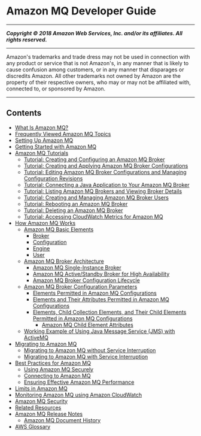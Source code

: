 # Amazon MQ Developer Guide

-----
*****Copyright &copy; 2018 Amazon Web Services, Inc. and/or its affiliates. All rights reserved.*****

-----
Amazon's trademarks and trade dress may not be used in 
     connection with any product or service that is not Amazon's, 
     in any manner that is likely to cause confusion among customers, 
     or in any manner that disparages or discredits Amazon. All other 
     trademarks not owned by Amazon are the property of their respective
     owners, who may or may not be affiliated with, connected to, or 
     sponsored by Amazon.

-----
## Contents
+ [What Is Amazon MQ?](welcome.md)
+ [Frequently Viewed Amazon MQ Topics](amazon-mq-newly-added-most-frequently-viewed-topics.md)
+ [Setting Up Amazon MQ](amazon-mq-setting-up.md)
+ [Getting Started with Amazon MQ](amazon-mq-getting-started.md)
+ [Amazon MQ Tutorials](amazon-mq-tutorials.md)
   + [Tutorial: Creating and Configuring an Amazon MQ Broker](amazon-mq-creating-configuring-broker.md)
   + [Tutorial: Creating and Applying Amazon MQ Broker Configurations](amazon-mq-creating-applying-configurations.md)
   + [Tutorial: Editing Amazon MQ Broker Configurations and Managing Configuration Revisions](amazon-mq-editing-managing-configurations.md)
   + [Tutorial: Connecting a Java Application to Your Amazon MQ Broker](amazon-mq-connecting-application.md)
   + [Tutorial: Listing Amazon MQ Brokers and Viewing Broker Details](amazon-mq-listing-brokers.md)
   + [Tutorial: Creating and Managing Amazon MQ Broker Users](amazon-mq-listing-managing-users.md)
   + [Tutorial: Rebooting an Amazon MQ Broker](amazon-mq-rebooting-broker.md)
   + [Tutorial: Deleting an Amazon MQ Broker](amazon-mq-deleting-broker.md)
   + [Tutorial: Accessing CloudWatch Metrics for Amazon MQ](amazon-mq-accessing-metrics.md)
+ [How Amazon MQ Works](amazon-mq-how-it-works.md)
   + [Amazon MQ Basic Elements](amazon-mq-basic-elements.md)
      + [Broker](broker.md)
      + [Configuration](configuration.md)
      + [Engine](broker-engine.md)
      + [User](user.md)
   + [Amazon MQ Broker Architecture](amazon-mq-broker-architecture.md)
      + [Amazon MQ Single-Instance Broker](single-broker-deployment.md)
      + [Amazon MQ Active/Standby Broker for High Availability](active-standby-broker-deployment.md)
      + [Amazon MQ Broker Configuration Lifecycle](amazon-mq-broker-configuration-lifecycle.md)
   + [Amazon MQ Broker Configuration Parameters](amazon-mq-broker-configuration-parameters.md)
      + [Elements Permitted in Amazon MQ Configurations](permitted-elements.md)
      + [Elements and Their Attributes Permitted in Amazon MQ Configurations](permitted-attributes.md)
      + [Elements, Child Collection Elements, and Their Child Elements Permitted in Amazon MQ Configurations](permitted-collections.md)
         + [Amazon MQ Child Element Attributes](child-element-details.md)
   + [Working Example of Using Java Message Service (JMS) with ActiveMQ](amazon-mq-working-java-example.md)
+ [Migrating to Amazon MQ](amazon-mq-migrating.md)
   + [Migrating to Amazon MQ without Service Interruption](amazon-mq-migrating-no-service-interruption.md)
   + [Migrating to Amazon MQ with Service Interruption](amazon-mq-migrating-service-interruption.md)
+ [Best Practices for Amazon MQ](amazon-mq-best-practices.md)
   + [Using Amazon MQ Securely](using-amazon-mq-securely.md)
   + [Connecting to Amazon MQ](connecting-to-amazon-mq.md)
   + [Ensuring Effective Amazon MQ Performance](ensuring-effective-amazon-mq-performance.md)
+ [Limits in Amazon MQ](amazon-mq-limits.md)
+ [Monitoring Amazon MQ using Amazon CloudWatch](amazon-mq-monitoring-cloudwatch.md)
+ [Amazon MQ Security](amazon-mq-security.md)
+ [Related Resources](amazon-mq-related-resources.md)
+ [Amazon MQ Release Notes](amazon-mq-release-notes.md)
   + [Amazon MQ Document History](amazon-mq-documentation-history.md)
+ [AWS Glossary](glossary.md)